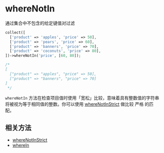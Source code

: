 # whereNotIn

通过集合中不包含的给定键值对过滤

```php
collect([
  ['product' => 'apples', 'price' => 50],
  ['product' => 'pears', 'price' => 60],
  ['product' => 'banners', 'price' => 70],
  ['product' => 'coconuts', 'price' => 80],
])->whereNotIn('price', [60, 80]);

/*
[
  ["product" => "apples", "price" => 50],
  ["product" => "banners", "price" => 70]
]
 */
```

`whereNotIn` 方法在检查项目值时使用「宽松」比较，意味着具有整数值的字符串将被视为等于相同值的整数。你可以使用 [whereNotInStrict](whereNotInStrict.md) 做比较 严格 的匹配。

## 相关方法

- [whereNotInStrict](whereNotInStrict.md)
- [whereIn](whereIn.md)